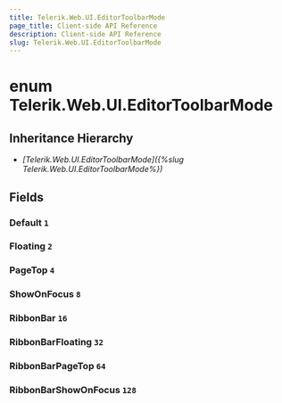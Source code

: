 ```yaml
---
title: Telerik.Web.UI.EditorToolbarMode
page_title: Client-side API Reference
description: Client-side API Reference
slug: Telerik.Web.UI.EditorToolbarMode
---
```


# enum Telerik.Web.UI.EditorToolbarMode

## Inheritance Hierarchy

* *[Telerik.Web.UI.EditorToolbarMode]({%slug Telerik.Web.UI.EditorToolbarMode%})*

## Fields

### Default `1`

### Floating `2`

### PageTop `4`

### ShowOnFocus `8`

### RibbonBar `16`

### RibbonBarFloating `32`

### RibbonBarPageTop `64`

### RibbonBarShowOnFocus `128`
